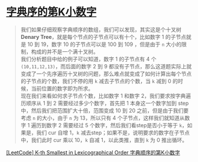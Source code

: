 # [字典序的第K小数字](https://leetcode.com/problems/k-th-smallest-in-lexicographical-order/description/)

> 我们如果仔细观察字典顺序的数组，我们可以发现，其实这是个十叉树 **Denary Tree**，就是每个节点的子节点可以有十个，比如数字 1 的子节点就是 10 到 19，数字 10 的子节点可以是 100 到 109 ，但是由于 `n` 大小的限制，构成的并不是一个满十叉树。  
> 我们分析题目中给的例子可以知道，数字 1 的子节点有 4 个 `(10,11,12,13)`，而后面的数字 2 到 9 都没有子节点，那么这道题实际上就变成了一个先序遍历十叉树的问题，那么难点就变成了如何计算出每个节点的子节点的个数，我们不停的用 `k` 减去子节点的个数，当 `k` 减到 0 的时候，当前位置的数字即为所求。  
> 现在我们来看如何求子节点个数，比如数字 1 和数字 2，我们要求按字典遍历顺序从 1 到 2 需要经过多少个数字，首先把 1 本身这一个数字加到 step 中，然后我们把范围扩大十倍，范围变成 10 到 20 之前，但是由于我们要考虑 `n` 的大小，由于 `n` 为 13，所以只有 4 个子节点，这样我们就知道从数字 1 遍历到数字 2 需要经过 5 个数字，然后我们看step是否小于等于 `k`，如果是，我们 cur 自增 1，`k` 减去step；如果不是，说明要求的数字在子节点中，我们此时 cur 乘以 10，`k` 自减 1，以此类推，直到 `k` 为 0 推出循环。

[[LeetCode] K-th Smallest in Lexicographical Order 字典顺序的第K小数字](https://www.cnblogs.com/grandyang/p/6031787.html)
